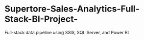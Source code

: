 # Supertore-Sales-Analytics-Full-Stack-BI-Project-
Full-stack data pipeline using SSIS, SQL Server, and Power BI
